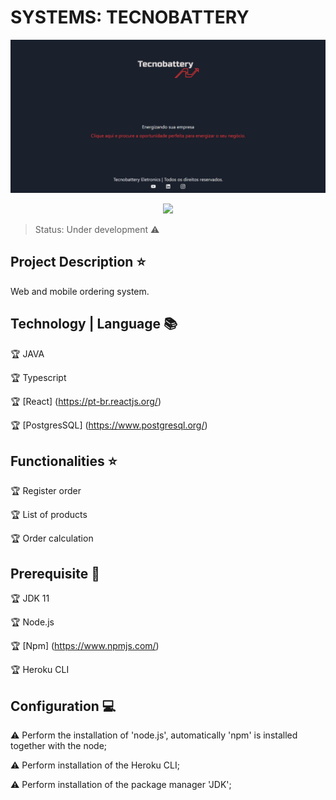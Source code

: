 # SYSTEMS: TECNOBATTERY
<p align="center">
  <img src="https://github.com/nando-cezar/repository-img/blob/master/frontend_tecnobattery.png">
</p>
<p align="center">
  <img src="https://github.com/nando-cezar/repository-img/blob/master/frontend_tecnobattery(1).png">
</p>

> Status: Under development :warning:

## Project Description :star:

Web and mobile ordering system.

## Technology | Language :books:

:trophy: JAVA

:trophy: Typescript

:trophy: [React] (https://pt-br.reactjs.org/)

:trophy: [PostgresSQL] (https://www.postgresql.org/)

## Functionalities :star:

:trophy: Register order

:trophy: List of products

:trophy: Order calculation
 
 ## Prerequisite :memo:
 
:trophy: JDK 11
 
:trophy: Node.js

:trophy: [Npm] (https://www.npmjs.com/)

:trophy: Heroku CLI

## Configuration :computer:

:warning: Perform the installation of 'node.js', automatically 'npm' is installed together with the node;

:warning: Perform installation of the Heroku CLI;

:warning: Perform installation of the package manager 'JDK';
